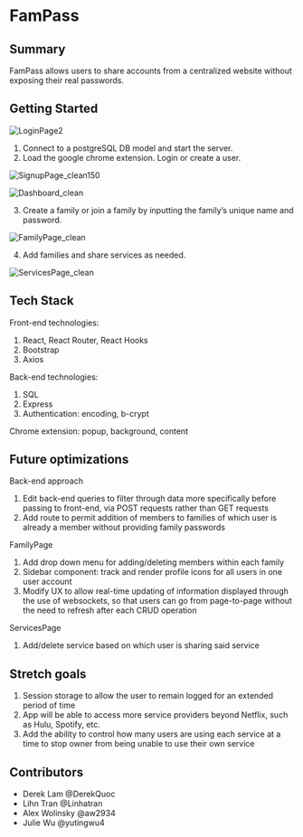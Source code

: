 # FamPass

## Summary

FamPass allows users to share accounts from a centralized website without exposing their real passwords.


## Getting Started

![LoginPage2](https://user-images.githubusercontent.com/74384669/109883110-c1b36a00-7c2f-11eb-8ba0-00c9348c0529.PNG)

1) Connect to a postgreSQL DB model and start the server.
2) Load the google chrome extension.  Login or create a user. 

![SignupPage_clean150](https://user-images.githubusercontent.com/74384669/109884046-31762480-7c31-11eb-872c-91cb35ac5d55.png)

![Dashboard_clean](https://user-images.githubusercontent.com/74384669/110538939-7a1e5980-80d9-11eb-9d5a-ff2570090aec.png)

3) Create a family or join a family by inputting the family’s unique name and password. 

![FamilyPage_clean](https://user-images.githubusercontent.com/74384669/109884445-d09b1c00-7c31-11eb-9eec-5bb70c6574cd.png)

4) Add families and share services as needed.

![ServicesPage_clean](https://user-images.githubusercontent.com/74384669/109884591-1b1c9880-7c32-11eb-9856-89b0d8eefb41.png)


## Tech Stack

Front-end technologies:

1) React, React Router, React Hooks
2) Bootstrap
3) Axios

Back-end technologies:

1) SQL
2) Express
3) Authentication: encoding, b-crypt

Chrome extension: popup, background, content


## Future optimizations

Back-end approach
1) Edit back-end queries to filter through data more specifically before passing to front-end, via POST requests rather than GET requests
2) Add route to permit addition of members to families of which user is already a member without providing family passwords

FamilyPage
1) Add drop down menu for adding/deleting members within each family
2) Sidebar component: track and render profile icons for all users in one user account
3) Modify UX to allow real-time updating of information displayed through the use of websockets, so that users can go from page-to-page without the need to refresh after each CRUD operation

ServicesPage
1) Add/delete service based on which user is sharing said service


## Stretch goals
1) Session storage to allow the user to remain logged for an extended period of time
2) App will be able to access more service providers beyond Netflix, such as Hulu, Spotify, etc.
3) Add the ability to control how many users are using each service at a time to stop owner from being unable to use their own service

## Contributors

- Derek Lam @DerekQuoc
- Lihn Tran @Linhatran
- Alex Wolinsky @aw2934
- Julie Wu @yutingwu4
